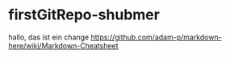 # firstGitRepo-shubmer

hallo, das ist ein change
https://github.com/adam-p/markdown-here/wiki/Markdown-Cheatsheet
